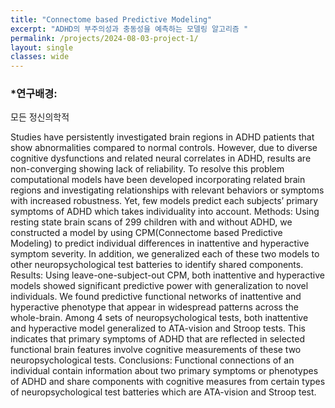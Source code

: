 ```yaml
---
title: "Connectome based Predictive Modeling"
excerpt: "ADHD의 부주의성과 충동성을 예측하는 모델링 알고리즘 "
permalink: /projects/2024-08-03-project-1/
layout: single
classes: wide
---
```




### *연구배경:

모든 정신의학적 

Studies have persistently investigated brain regions in ADHD patients that show abnormalities compared to normal controls. However, due to diverse cognitive dysfunctions and related neural correlates in ADHD, results are non-converging showing lack of reliability. To resolve this problem computational models have been developed incorporating related brain regions and investigating relationships with relevant behaviors or symptoms with increased robustness. Yet, few models predict each subjects’ primary symptoms of ADHD which takes individuality into account.
Methods: Using resting state brain scans of 299 children with and without ADHD, we constructed a model by using CPM(Connectome based Predictive Modeling) to predict individual differences in inattentive and hyperactive symptom severity. In addition, we generalized each of these two models to other neuropsychological test batteries to identify shared components. 
Results: Using leave-one-subject-out CPM, both inattentive and hyperactive models showed significant predictive power with generalization to novel individuals. We found predictive functional networks of inattentive and hyperactive phenotype that appear in widespread patterns across the whole-brain. Among 4 sets of neuropsychological tests, both inattentive and hyperactive model generalized to ATA-vision and Stroop tests. This indicates that primary symptoms of ADHD that are reflected in selected functional brain features involve cognitive measurements of these two neuropsychological tests. 
Conclusions: Functional connections of an individual contain information about two primary symptoms or phenotypes of ADHD and share components with cognitive measures from certain types of neuropsychological test batteries which are ATA-vision and Stroop test.

##### 